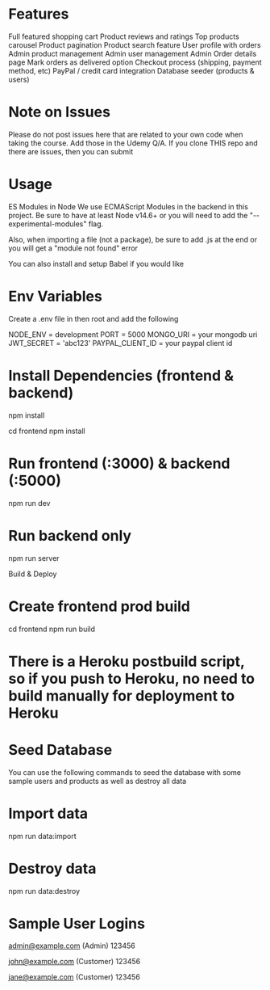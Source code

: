 # Features

Full featured shopping cart
Product reviews and ratings
Top products carousel
Product pagination
Product search feature
User profile with orders
Admin product management
Admin user management
Admin Order details page
Mark orders as delivered option
Checkout process (shipping, payment method, etc)
PayPal / credit card integration
Database seeder (products & users)

# Note on Issues

Please do not post issues here that are related to your own code when taking the course. Add those in the Udemy Q/A. If you clone THIS repo and there are issues, then you can submit

# Usage

ES Modules in Node
We use ECMAScript Modules in the backend in this project. Be sure to have at least Node v14.6+ or you will need to add the "--experimental-modules" flag.

Also, when importing a file (not a package), be sure to add .js at the end or you will get a "module not found" error

You can also install and setup Babel if you would like

# Env Variables

Create a .env file in then root and add the following

NODE_ENV = development
PORT = 5000
MONGO_URI = your mongodb uri
JWT_SECRET = 'abc123'
PAYPAL_CLIENT_ID = your paypal client id

# Install Dependencies (frontend & backend)

npm install

cd frontend
npm install

# Run frontend (:3000) & backend (:5000)

npm run dev

# Run backend only

npm run server

Build & Deploy

# Create frontend prod build

cd frontend
npm run build

# There is a Heroku postbuild script, so if you push to Heroku, no need to build manually for deployment to Heroku

# Seed Database

You can use the following commands to seed the database with some sample users and products as well as destroy all data

# Import data

npm run data:import

# Destroy data

npm run data:destroy

# Sample User Logins

admin@example.com (Admin)
123456

john@example.com (Customer)
123456

jane@example.com (Customer)
123456
